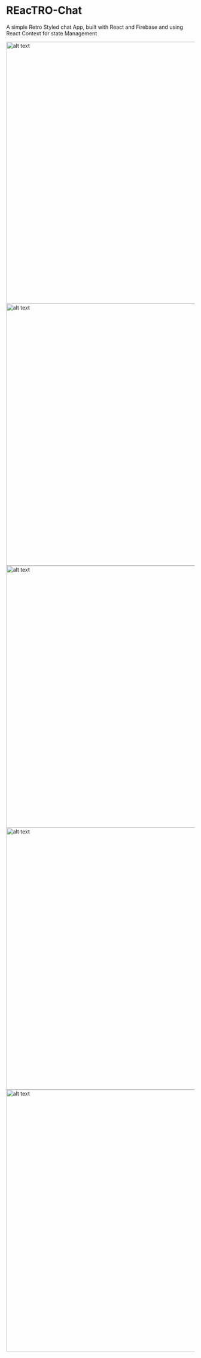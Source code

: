 # REacTRO-Chat

A simple Retro Styled chat App, built with React and Firebase and using React Context for state Management

<img src="https://raw.githubusercontent.com/TulkasAstaldo/REacTRO-Chat/master/screenshots/Screenshot%20from%202020-07-02%2020-12-01.png" alt="alt text" width="700px">
<img src="https://raw.githubusercontent.com/TulkasAstaldo/REacTRO-Chat/master/screenshots/Screenshot%20from%202020-07-02%2020-12-23.png" alt="alt text" width="700px">
<img src="https://raw.githubusercontent.com/TulkasAstaldo/REacTRO-Chat/master/screenshots/Screenshot%20from%202020-07-02%2020-12-54.png" alt="alt text" width="700px">
<img src="https://raw.githubusercontent.com/TulkasAstaldo/REacTRO-Chat/master/screenshots/Screenshot%20from%202020-07-02%2020-13-41.png" alt="alt text" width="700px">
<img src="https://raw.githubusercontent.com/TulkasAstaldo/REacTRO-Chat/master/screenshots/Screenshot%20from%202020-07-02%2020-14-20.png" alt="alt text" width="700px">

